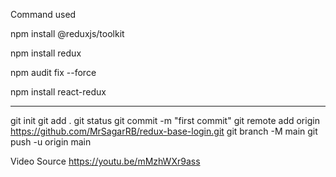 Command used 

npm install @reduxjs/toolkit

npm install redux

npm audit fix --force

npm install react-redux

-------------------------------------------
 git init
 git add .
 git status
 git commit -m "first commit"
 git remote add origin https://github.com/MrSagarRB/redux-base-login.git
 git branch -M main
 git push -u origin main



Video Source
https://youtu.be/mMzhWXr9ass


